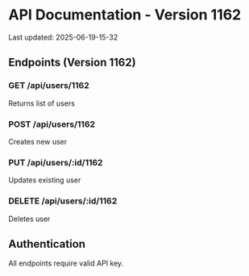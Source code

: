 # API Documentation - Version 1162
Last updated: 2025-06-19-15-32

## Endpoints (Version 1162)

### GET /api/users/1162
Returns list of users

### POST /api/users/1162
Creates new user

### PUT /api/users/:id/1162
Updates existing user

### DELETE /api/users/:id/1162
Deletes user

## Authentication
All endpoints require valid API key.
